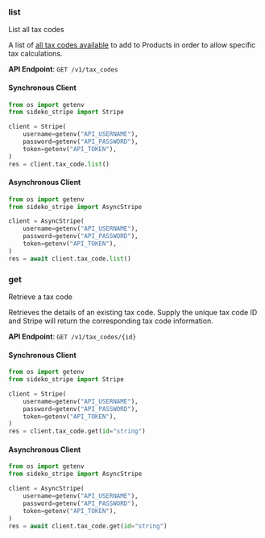 
### list <a name="list"></a>
List all tax codes

<p>A list of <a href="https://stripe.com/docs/tax/tax-categories">all tax codes available</a> to add to Products in order to allow specific tax calculations.</p>

**API Endpoint**: `GET /v1/tax_codes`

#### Synchronous Client

```python
from os import getenv
from sideko_stripe import Stripe

client = Stripe(
    username=getenv("API_USERNAME"),
    password=getenv("API_PASSWORD"),
    token=getenv("API_TOKEN"),
)
res = client.tax_code.list()
```

#### Asynchronous Client

```python
from os import getenv
from sideko_stripe import AsyncStripe

client = AsyncStripe(
    username=getenv("API_USERNAME"),
    password=getenv("API_PASSWORD"),
    token=getenv("API_TOKEN"),
)
res = await client.tax_code.list()
```

### get <a name="get"></a>
Retrieve a tax code

<p>Retrieves the details of an existing tax code. Supply the unique tax code ID and Stripe will return the corresponding tax code information.</p>

**API Endpoint**: `GET /v1/tax_codes/{id}`

#### Synchronous Client

```python
from os import getenv
from sideko_stripe import Stripe

client = Stripe(
    username=getenv("API_USERNAME"),
    password=getenv("API_PASSWORD"),
    token=getenv("API_TOKEN"),
)
res = client.tax_code.get(id="string")
```

#### Asynchronous Client

```python
from os import getenv
from sideko_stripe import AsyncStripe

client = AsyncStripe(
    username=getenv("API_USERNAME"),
    password=getenv("API_PASSWORD"),
    token=getenv("API_TOKEN"),
)
res = await client.tax_code.get(id="string")
```
